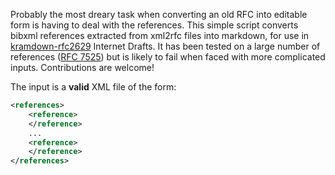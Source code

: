 Probably the most dreary task when converting an old RFC into editable form is having to deal with the references.
This simple script converts bibxml references extracted from xml2rfc files into markdown,
for use in [kramdown-rfc2629](https://github.com/cabo/kramdown-rfc2629) Internet Drafts.
It has been tested on a large number of references ([RFC 7525](https://tools.ietf.org/html/rfc7525#section-7)) but is likely to fail when faced with more complicated inputs. Contributions are welcome!

The input is a **valid** XML file of the form:

```XML
<references>
	<reference>
	</reference>
	...
	<reference>
	</reference>
</references>
```
